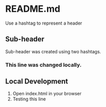 # README.md

Use a hashtag to represent a header

## Sub-header

Sub-header was created using two hashtags.

### This line was changed locally.

## Local Development

1. Open index.html in your browser
2. Testing this line